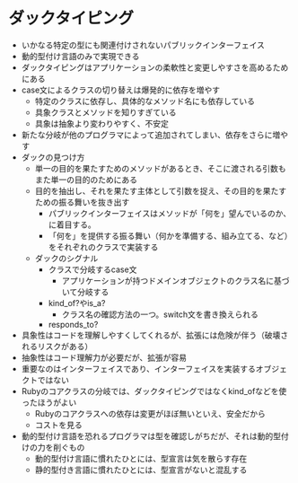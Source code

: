 # ダックタイピング
- いかなる特定の型にも関連付けされないパブリックインターフェイス
- 動的型付け言語のみで実現できる
- ダックタイピングはアプリケーションの柔軟性と変更しやすさを高めるためにある
- case文によるクラスの切り替えは爆発的に依存を増やす
    - 特定のクラスに依存し、具体的なメソッド名にも依存している
    - 具象クラスとメソッドを知りすぎている
    - 具象は抽象より変わりやすく、不安定
- 新たな分岐が他のプログラマによって追加されてしまい、依存をさらに増やす
- ダックの見つけ方
    - 単一の目的を果たすためのメソッドがあるとき、そこに渡される引数もまた単一の目的のためにある
    - 目的を抽出し、それを果たす主体として引数を捉え、その目的を果たすための振る舞いを抜き出す
        - パブリックインターフェイスはメソッドが「何を」望んでいるのか、に着目する。
        - 「何を」を提供する振る舞い（何かを準備する、組み立てる、など）をそれぞれのクラスで実装する
    - ダックのシグナル
        - クラスで分岐するcase文
            - アプリケーションが持つドメインオブジェクトのクラス名に基づいて分岐する
        - kind_of?やis_a?
            - クラス名の確認方法の一つ。switch文を書き換えられる
        - responds_to?
- 具象性はコードを理解しやすくしてくれるが、拡張には危険が伴う（破壊されるリスクがある）
- 抽象性はコード理解力が必要だが、拡張が容易
- 重要なのはインターフェイスであり、インターフェイスを実装するオブジェクトではない
- Rubyのコアクラスの分岐では、ダックタイピングではなくkind_ofなどを使ったほうがよい
    - Rubyのコアクラスへの依存は変更がほぼ無いといえ、安全だから
    - コストを見る
- 動的型付け言語を恐れるプログラマは型を確認しがちだが、それは動的型付けの力を削ぐもの
    - 動的型付け言語に慣れたひとには、型宣言は気を散らす存在
    - 静的型付き言語に慣れたひとには、型宣言がないと混乱する
